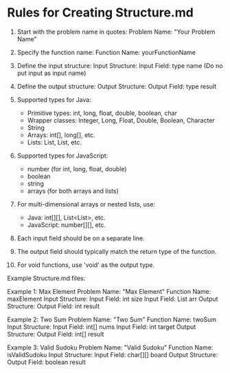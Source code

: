 # Rules for Creating Structure.md

1. Start with the problem name in quotes:
   Problem Name: "Your Problem Name"

2. Specify the function name:
   Function Name: yourFunctionName

3. Define the input structure:
   Input Structure:
   Input Field: type name (Do no put input as input name)

4. Define the output structure:
   Output Structure:
   Output Field: type result

5. Supported types for Java:

    - Primitive types: int, long, float, double, boolean, char
    - Wrapper classes: Integer, Long, Float, Double, Boolean, Character
    - String
    - Arrays: int[], long[], etc.
    - Lists: List<Integer>, List<String>, etc.

6. Supported types for JavaScript:

    - number (for int, long, float, double)
    - boolean
    - string
    - arrays (for both arrays and lists)

7. For multi-dimensional arrays or nested lists, use:

    - Java: int[][], List<List<Integer>>, etc.
    - JavaScript: number[][], etc.

8. Each input field should be on a separate line.

9. The output field should typically match the return type of the function.

10. For void functions, use 'void' as the output type.

Example Structure.md files:

Example 1: Max Element
Problem Name: "Max Element"
Function Name: maxElement
Input Structure:
Input Field: int size
Input Field: List<Integer> arr
Output Structure:
Output Field: int result

Example 2: Two Sum
Problem Name: "Two Sum"
Function Name: twoSum
Input Structure:
Input Field: int[] nums
Input Field: int target
Output Structure:
Output Field: int[] result

Example 3: Valid Sudoku
Problem Name: "Valid Sudoku"
Function Name: isValidSudoku
Input Structure:
Input Field: char[][] board
Output Structure:
Output Field: boolean result
